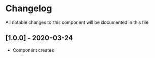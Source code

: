 # Changelog
All notable changes to this component will be documented in this file.

## [1.0.0] - 2020-03-24
- Component created
